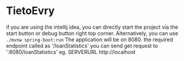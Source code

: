 # TietoEvry
if you are using the intellij idea, you can directly start the project via the start button or debug button right top corner.
Alternatively, you can use <code>./mvnw spring-boot:run</code>
The application will be on 8080.
the required endpoint called as '/loanStatistics' you can send get request to  '<SERVERURL>:8080/loanStatistics' eg. SERVERURL http://localhost
